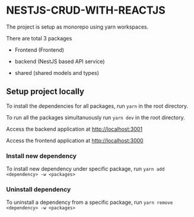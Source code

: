 # NESTJS-CRUD-WITH-REACTJS

The project is setup as monorepo using yarn workspaces.

There are total 3 packages

- Frontend (Frontend)

- backend (NestJS based API service)
- shared (shared models and types)

## Setup project locally

To install the dependencies for all packages, run `yarn` in the root directory.

To run all the packages simultanuously run `yarn dev` in the root directory.

Access the backend application at [http://localhost:3001](http://localhost:3001)

Access the frontend application at [http://localhost:3000](http://localhost:3000)

### Install new dependency

To install new dependency under specific package, run `yarn add <dependency> -w <packages>`

### Uninstall dependency

To uninstall a dependency from a specific package, run `yarn remove <dependency> -w <packages>`
